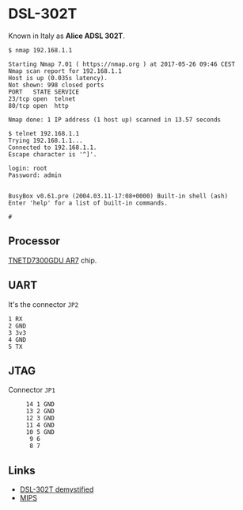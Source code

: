 # DSL-302T

Known in Italy as **Alice ADSL 302T**.

```
$ nmap 192.168.1.1

Starting Nmap 7.01 ( https://nmap.org ) at 2017-05-26 09:46 CEST
Nmap scan report for 192.168.1.1
Host is up (0.035s latency).
Not shown: 998 closed ports
PORT   STATE SERVICE
23/tcp open  telnet
80/tcp open  http

Nmap done: 1 IP address (1 host up) scanned in 13.57 seconds
```

```
$ telnet 192.168.1.1
Trying 192.168.1.1...
Connected to 192.168.1.1.
Escape character is '^]'.

login: root
Password: admin


BusyBox v0.61.pre (2004.03.11-17:08+0000) Built-in shell (ash)
Enter 'help' for a list of built-in commands.

#
```

## Processor

[TNETD7300GDU AR7](https://www.linux-mips.org/wiki/AR7) chip.

## UART

It's the connector ``JP2``
```
1 RX
2 GND
3 3v3
4 GND
5 TX
```

## JTAG

Connector ``JP1``
```
     14 1 GND
     13 2 GND
     12 3 GND
     11 4 GND
     10 5 GND
      9 6 
      8 7
```

## Links

 - [DSL-302T demystified](http://www.webalice.it/andrea.usenet/dsl-302t.htm)
 - [MIPS](https://www.linux-mips.org/wiki/DSL-xxxT)

